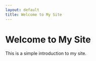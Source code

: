 ```yaml
---
layout: default
title: Welcome to My Site
---
```

<h1>Welcome to My Site</h1>
<p>This is a simple introduction to my site.</p>
